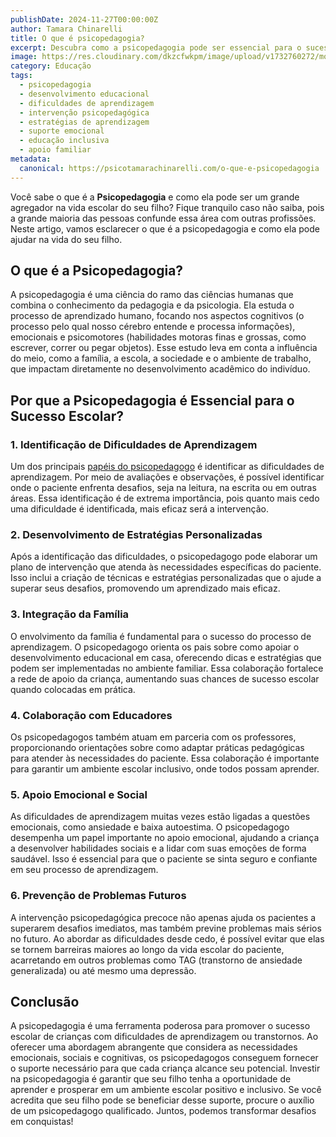 ```yaml
---
publishDate: 2024-11-27T00:00:00Z
author: Tamara Chinarelli
title: O que é psicopedagogia?
excerpt: Descubra como a psicopedagogia pode ser essencial para o sucesso escolar.
image: https://res.cloudinary.com/dkzcfwkpm/image/upload/v1732760272/mother-spending-time-with-her-child_r6ytgm.jpg
category: Educação
tags:
  - psicopedagogia
  - desenvolvimento educacional
  - dificuldades de aprendizagem
  - intervenção psicopedagógica
  - estratégias de aprendizagem
  - suporte emocional
  - educação inclusiva
  - apoio familiar
metadata:
  canonical: https://psicotamarachinarelli.com/o-que-e-psicopedagogia
---
```


Você sabe o que é a **Psicopedagogia** e como ela pode ser um grande agregador na vida escolar do seu filho? Fique tranquilo caso não saiba, pois a grande maioria das pessoas confunde essa área com outras profissões. Neste artigo, vamos esclarecer o que é a psicopedagogia e como ela pode ajudar na vida do seu filho.

## O que é a Psicopedagogia?

A psicopedagogia é uma ciência do ramo das ciências humanas que combina o conhecimento da pedagogia e da psicologia. Ela estuda o processo de aprendizado humano, focando nos aspectos cognitivos (o processo pelo qual nosso cérebro entende e processa informações), emocionais e psicomotores (habilidades motoras finas e grossas, como escrever, correr ou pegar objetos). Esse estudo leva em conta a influência do meio, como a família, a escola, a sociedade e o ambiente de trabalho, que impactam diretamente no desenvolvimento acadêmico do indivíduo.

## Por que a Psicopedagogia é Essencial para o Sucesso Escolar?

### 1. Identificação de Dificuldades de Aprendizagem

Um dos principais [papéis do psicopedagogo](/o-que-faz-um-psicopedagogo) é identificar as dificuldades de aprendizagem. Por meio de avaliações e observações, é possível identificar onde o paciente enfrenta desafios, seja na leitura, na escrita ou em outras áreas. Essa identificação é de extrema importância, pois quanto mais cedo uma dificuldade é identificada, mais eficaz será a intervenção.

### 2. Desenvolvimento de Estratégias Personalizadas

Após a identificação das dificuldades, o psicopedagogo pode elaborar um plano de intervenção que atenda às necessidades específicas do paciente. Isso inclui a criação de técnicas e estratégias personalizadas que o ajude a superar seus desafios, promovendo um aprendizado mais eficaz.

### 3. Integração da Família

O envolvimento da família é fundamental para o sucesso do processo de aprendizagem. O psicopedagogo orienta os pais sobre como apoiar o desenvolvimento educacional em casa, oferecendo dicas e estratégias que podem ser implementadas no ambiente familiar. Essa colaboração fortalece a rede de apoio da criança, aumentando suas chances de sucesso escolar quando colocadas em prática.

### 4. Colaboração com Educadores

Os psicopedagogos também atuam em parceria com os professores, proporcionando orientações sobre como adaptar práticas pedagógicas para atender às necessidades do paciente. Essa colaboração é importante para garantir um ambiente escolar inclusivo, onde todos possam aprender.

### 5. Apoio Emocional e Social

As dificuldades de aprendizagem muitas vezes estão ligadas a questões emocionais, como ansiedade e baixa autoestima. O psicopedagogo desempenha um papel importante no apoio emocional, ajudando a criança a desenvolver habilidades sociais e a lidar com suas emoções de forma saudável. Isso é essencial para que o paciente se sinta seguro e confiante em seu processo de aprendizagem.

### 6. Prevenção de Problemas Futuros

A intervenção psicopedagógica precoce não apenas ajuda os pacientes a superarem desafios imediatos, mas também previne problemas mais sérios no futuro. Ao abordar as dificuldades desde cedo, é possível evitar que elas se tornem barreiras maiores ao longo da vida escolar do paciente, acarretando em outros problemas como TAG (transtorno de ansiedade generalizada) ou até mesmo uma depressão.

## Conclusão

A psicopedagogia é uma ferramenta poderosa para promover o sucesso escolar de crianças com dificuldades de aprendizagem ou transtornos. Ao oferecer uma abordagem abrangente que considera as necessidades emocionais, sociais e cognitivas, os psicopedagogos conseguem fornecer o suporte necessário para que cada criança alcance seu potencial. Investir na psicopedagogia é garantir que seu filho tenha a oportunidade de aprender e prosperar em um ambiente escolar positivo e inclusivo. Se você acredita que seu filho pode se beneficiar desse suporte, procure o auxílio de um psicopedagogo qualificado. Juntos, podemos transformar desafios em conquistas!
